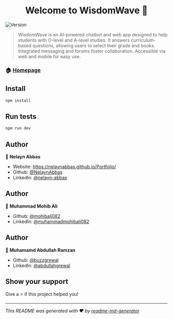 <h1 align="center">Welcome to WisdomWave 👋</h1>
<p>
  <img alt="Version" src="https://img.shields.io/badge/version-0.0.0-blue.svg?cacheSeconds=2592000" />
</p>

> WisdomWave is an AI-powered chatbot and web app designed to help students with O-level and A-level studies. It answers curriculum-based questions, allowing users to select their grade and books. Integrated messaging and forums foster collaboration. Accessible via web and mobile for easy use.

### 🏠 [Homepage](homepage.jsx)

## Install

```sh
npm install
```

## Run tests

```sh
npm run dev
```

## Author

👤 **Nelayn Abbas**

* Website: https://nelaynabbas.github.io/Portfolio/
* Github: [@NelaynAbbas](https://github.com/NelaynAbbas)
* LinkedIn: [@nelayn-abbas](https://linkedin.com/in/nelayn-abbas)

## Author

👤 **Muhammad Mohib Ali**

* Github: [@mohibali082](https://github.com/mohibali082)
* LinkedIn: [@muhammadmohibali082](https://www.linkedin.com/in/muhammadmohibali082/)

## Author

👤 **Muhamamd Abdullah Ramzan**

* Github: [@buzzgrewal](https://github.com/buzzgrewal)
* LinkedIn: [@abdullahgrewal](https://www.linkedin.com/in/abdullahgrewal)

## Show your support

Give a ⭐️ if this project helped you!

***
_This README was generated with ❤️ by [readme-md-generator](https://github.com/kefranabg/readme-md-generator)_
